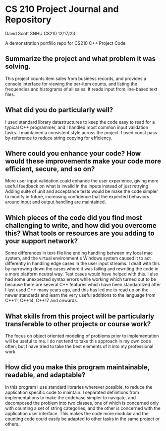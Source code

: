 # CS 210 Project Journal and Repository

David Scott SNHU CS210 12/17/23

A demonstration portfilio repo for CS210 C++ Project Code

## Summarize the project and what problem it was solving.

This project counts item sales from business records, and provides a console interface for viewing
the per-item counts, and listing the frequencies and histograms of all sales. It reads input from
line-based text files.

## What did you do particularly well?

I used standard library datastructures to keep the code easy to read for a
typical C++ programmer, and I handled most common input validation tasks. I
maintained a consistent style across the project. I used const pass-by-reference
to reduce string copying for efficiency.

## Where could you enhance your code? How would these improvements make your code more efficient, secure, and so on?

More user input validation could enhance the user experience, giving more useful
feedback on what is invalid in the inputs instead of just retrying. Adding suite
of unit and acceptance tests would be make the code simpler to modify in future,
increasing confidence that the expected behaviors around input and output
handling are maintained.

## Which pieces of the code did you find most challenging to write, and how did you overcome this? What tools or resources are you adding to your support network?

Some differences in text-file line ending handling between my local mac system,
and the virtual environment's Windows system caused it to act differently in
handling edge cases in the user input streams. I dealt with this by narrowing
down the cases where it was failing and rewriting the code in a more platform
neutral way. Test cases would have helped with this. I also had some unexpected
syntax errors while working which turned out to be because there are several C++
features which have been standardized after I last used C++ many years ago, and
this has led me to read up on the newer standards and learn the very useful
additions to the language from C++11, C++14, C++17 and onwards.

## What skills from this project will be particularly transferable to other projects or course work?

The focus on object oriented modeling of problems prior to implementation will
be useful to me. I do not tend to take this approach in my own code often, but I
have tried to take the best elements of it into my professional work.

## How did you make this program maintainable, readable, and adaptable?

In this program I use standard libraries wherever possible, to reduce the
application specific code to maintain. I separated definitions from
implementations to make the codebase simpler to navigate, and decomposed the
problem into two classes, one of which is concerned only with counting a set of
string categories, and the other is concerned with the application user
interface. This makes the code more modular and the counting code could easily
be adapted to other tasks in the same project or others.
